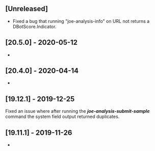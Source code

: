 ## [Unreleased]
- Fixed a bug that running "joe-analysis-info" on URL not returns a DBotScore.Indicator.

## [20.5.0] - 2020-05-12
-


## [20.4.0] - 2020-04-14
-

## [19.12.1] - 2019-12-25
Fixed an issue where after running the ***joe-analysis-submit-sample*** command the system field output returned duplicates.

## [19.11.1] - 2019-11-26
-
